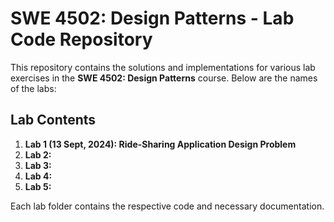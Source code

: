 # SWE 4502: Design Patterns - Lab Code Repository

This repository contains the solutions and implementations for various lab exercises in the **SWE 4502: Design Patterns** course. Below are the names of the labs:

## Lab Contents

1. **Lab 1 (13 Sept, 2024): Ride-Sharing Application Design Problem**
2. **Lab 2:**
3. **Lab 3:**
4. **Lab 4:**
5. **Lab 5:**

Each lab folder contains the respective code and necessary documentation.
